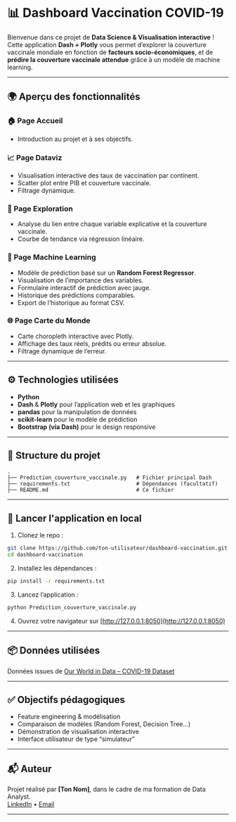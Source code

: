 # 📊 Dashboard Vaccination COVID-19

Bienvenue dans ce projet de **Data Science & Visualisation interactive** !  
Cette application **Dash + Plotly** vous permet d’explorer la couverture vaccinale mondiale en fonction de **facteurs socio-économiques**, et de **prédire la couverture vaccinale attendue** grâce à un modèle de machine learning.

---

## 🌍 Aperçu des fonctionnalités

### 🏠 Page Accueil
- Introduction au projet et à ses objectifs.

### 📈 Page Dataviz
- Visualisation interactive des taux de vaccination par continent.
- Scatter plot entre PIB et couverture vaccinale.
- Filtrage dynamique.

### 🦢 Page Exploration
- Analyse du lien entre chaque variable explicative et la couverture vaccinale.
- Courbe de tendance via régression linéaire.

### 🤖 Page Machine Learning
- Modèle de prédiction basé sur un **Random Forest Regressor**.
- Visualisation de l’importance des variables.
- Formulaire interactif de prédiction avec jauge.
- Historique des prédictions comparables.
- Export de l’historique au format CSV.

### 🌐 Page Carte du Monde
- Carte choropleth interactive avec Plotly.
- Affichage des taux réels, prédits ou erreur absolue.
- Filtrage dynamique de l’erreur.

---

## ⚙️ Technologies utilisées

- **Python**
- **Dash** & **Plotly** pour l’application web et les graphiques
- **pandas** pour la manipulation de données
- **scikit-learn** pour le modèle de prédiction
- **Bootstrap (via Dash)** pour le design responsive

---

## 📁 Structure du projet

```
.
├── Prediction_couverture_vaccinale.py   # Fichier principal Dash
├── requirements.txt                     # Dépendances (facultatif)
├── README.md                            # Ce fichier
```

---

## 🚀 Lancer l'application en local

1. Clonez le repo :
```bash
git clone https://github.com/ton-utilisateur/dashboard-vaccination.git
cd dashboard-vaccination
```

2. Installez les dépendances :
```bash
pip install -r requirements.txt
```

3. Lancez l’application :
```bash
python Prediction_couverture_vaccinale.py
```

4. Ouvrez votre navigateur sur [http://127.0.0.1:8050](http://127.0.0.1:8050)

---

## 📦 Données utilisées

Données issues de [Our World in Data – COVID-19 Dataset](https://github.com/owid/covid-19-data)

---

## ✅ Objectifs pédagogiques

- Feature engineering & modélisation
- Comparaison de modèles (Random Forest, Decision Tree…)
- Démonstration de visualisation interactive
- Interface utilisateur de type “simulateur”

---

## 📬 Auteur

Projet réalisé par **[Ton Nom]**, dans le cadre de ma formation de Data Analyst.  
[LinkedIn](https://www.linkedin.com/in/matthieu-carre-19a3092b8/) • [Email](carrehomebusiness@gmail.com)

---